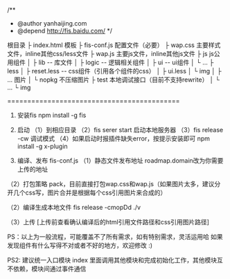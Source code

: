 /**
 * @author yanhaijing.com
 * @depend http://fis.baidu.com/
 */


根目录
  ├ index.html             模板
  ├ fis-conf.js            配置文件（必要）
  ├ wap.css                主要样式文件，inline其他css/less文件
  ├ wap.js                 主要js文件，inline其他js文件
  ├ js                     js公用组件
  │ ├ lib                  -- 库文件
  │ ├ logic                -- 逻辑相关组件
  │ ├ ui                   -- ui组件
  │ └ ...
  ├ less
  │ ├ reset.less           -- css组件（引用各个组件的css）
  │ ├ ui.less
  │ └ img
  │   ├ ...                 图片
  │   └ nopkg               不压缩图片
  ├ test                    本地调试接口（目前不支持rewrite）
  │ └ ...
  └ img

===========================================

1. 安装fis
    npm install -g fis

3. 启动
（1）到相应目录
（2）fis serer start 启动本地服务器
（3）fis release -cw 调试模式
（4）如果启动时报插件缺失error，按提示安装即可 npm install -g x-plugin

4. 编译、发布 fis-conf.js
（1）静态文件发布地址
        roadmap.domain改为你需要上传的地址

（2）打包策略
        pack，目前直接打包wap.css和wap.js（如果图片太多，建议分开几个css写，图片合并是根据每个css引用图片来合成的）

（2）编译生成本地文件
        fis release -cmopDd ./v

（3）上传 [上传前查看确认编译后的html引用文件路径和css引用图片路径]

PS：以上为一般流程，可能覆盖不了所有需求，如有特别需求，灵活运用哈 
    如果发现组件有什么写得不对或者不好的地方，欢迎修改 :)

PS2: 建议统一入口模块 index 里面调用其他模块和完成初始化工作，其他模块互不依赖，模块间通过事件通信
